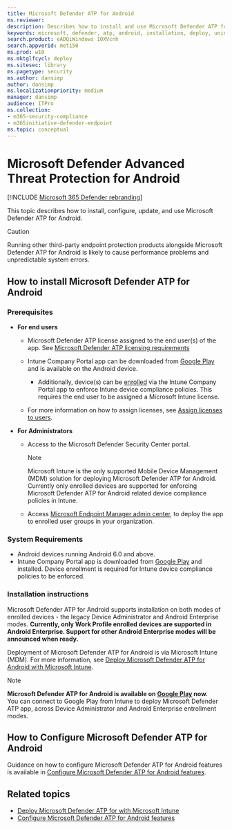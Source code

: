 ```yaml
---
title: Microsoft Defender ATP for Android
ms.reviewer:
description: Describes how to install and use Microsoft Defender ATP for Android
keywords: microsoft, defender, atp, android, installation, deploy, uninstallation, intune
search.product: eADQiWindows 10XVcnh
search.appverid: met150
ms.prod: w10
ms.mktglfcycl: deploy
ms.sitesec: library
ms.pagetype: security
ms.author: dansimp
author: dansimp
ms.localizationpriority: medium
manager: dansimp
audience: ITPro
ms.collection: 
- m365-security-compliance 
- m365initiative-defender-endpoint 
ms.topic: conceptual
---
```


# Microsoft Defender Advanced Threat Protection for Android

[!INCLUDE [Microsoft 365 Defender rebranding](../../includes/microsoft-defender.md)]


This topic describes how to install, configure, update, and use Microsoft Defender ATP for Android.

> [!CAUTION]
> Running other third-party endpoint protection products alongside Microsoft Defender ATP for Android is likely to cause performance problems and unpredictable system errors.


## How to install Microsoft Defender ATP for Android

### Prerequisites

-   **For end users**

    -   Microsoft Defender ATP license assigned to the end user(s) of the app. See [Microsoft Defender ATP licensing requirements](https://docs.microsoft.com/windows/security/threat-protection/microsoft-defender-atp/minimum-requirements#licensing-requirements)

    -   Intune Company Portal app can be downloaded from [Google
        Play](https://play.google.com/store/apps/details?id=com.microsoft.windowsintune.companyportal)
        and is available on the Android device.

        -   Additionally, device(s) can be
            [enrolled](https://docs.microsoft.com/mem/intune/user-help/enroll-device-android-company-portal)
            via the Intune Company Portal app to enforce Intune device compliance
            policies. This requires the end user to be assigned a Microsoft Intune license.

    -   For more information on how to assign licenses, see [Assign licenses to
        users](https://docs.microsoft.com/azure/active-directory/users-groups-roles/licensing-groups-assign).
        

-   **For Administrators**

    -   Access to the Microsoft Defender Security Center portal.

        > [!NOTE]
        > Microsoft Intune is the only supported Mobile Device Management (MDM) solution for deploying Microsoft Defender ATP for Android. Currently only enrolled devices are supported for enforcing Microsoft Defender ATP for Android related device compliance policies in Intune. 

    -   Access [Microsoft Endpoint Manager admin
        center](https://go.microsoft.com/fwlink/?linkid=2109431), to deploy the
        app to enrolled user groups in your organization.

### System Requirements

-   Android devices running Android 6.0 and above.
-   Intune Company Portal app is downloaded from [Google
    Play](https://play.google.com/store/apps/details?id=com.microsoft.windowsintune.companyportal)
    and installed. Device enrollment is required for Intune device compliance policies to be enforced.

### Installation instructions

Microsoft Defender ATP for Android supports installation on both modes of
enrolled devices - the legacy Device Administrator and Android Enterprise modes.
**Currently, only Work Profile enrolled devices are supported in Android Enterprise. Support for other Android Enterprise modes will be announced when ready.**

Deployment of Microsoft Defender ATP for Android is via Microsoft Intune (MDM).
For more information, see [Deploy Microsoft Defender ATP for Android with Microsoft Intune](android-intune.md).


> [!NOTE]
> **Microsoft Defender ATP for Android is available on [Google Play](https://play.google.com/store/apps/details?id=com.microsoft.scmx) now.** <br> You can connect to Google Play from Intune to deploy Microsoft Defender ATP app, across Device Administrator and Android Enterprise entrollment modes. 

## How to Configure Microsoft Defender ATP for Android

Guidance on how to configure Microsoft Defender ATP for Android features is available in [Configure Microsoft Defender ATP for Android features](android-configure.md).



## Related topics
- [Deploy Microsoft Defender ATP for with Microsoft Intune](android-intune.md)
- [Configure Microsoft Defender ATP for Android features](android-configure.md)

